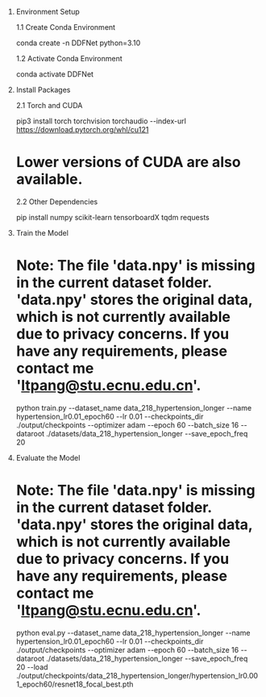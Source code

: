 1. Environment Setup

    1.1 Create Conda Environment

    conda create -n DDFNet python=3.10

    1.2 Activate Conda Environment

    conda activate DDFNet

2. Install Packages

    2.1 Torch and CUDA

    pip3 install torch torchvision torchaudio --index-url https://download.pytorch.org/whl/cu121
    # Lower versions of CUDA are also available.

    2.2 Other Dependencies

    pip install numpy scikit-learn tensorboardX tqdm requests

3. Train the Model

    # Note: The file 'data.npy' is missing in the current dataset folder. 'data.npy' stores the original data, which is not currently available due to privacy concerns. If you have any requirements, please contact me 'ltpang@stu.ecnu.edu.cn'.

    python train.py --dataset_name data_218_hypertension_longer --name hypertension_lr0.01_epoch60 --lr 0.01 --checkpoints_dir ./output/checkpoints --optimizer adam --epoch 60 --batch_size 16 --dataroot ./datasets/data_218_hypertension_longer --save_epoch_freq 20

5. Evaluate the Model
    # Note: The file 'data.npy' is missing in the current dataset folder. 'data.npy' stores the original data, which is not currently available due to privacy concerns. If you have any requirements, please contact me 'ltpang@stu.ecnu.edu.cn'.
   
    python eval.py --dataset_name data_218_hypertension_longer --name hypertension_lr0.01_epoch60 --lr 0.01 --checkpoints_dir ./output/checkpoints --optimizer adam --epoch 60 --batch_size 16 --dataroot ./datasets/data_218_hypertension_longer --save_epoch_freq 20 --load ./output/checkpoints/data_218_hypertension_longer/hypertension_lr0.001_epoch60/resnet18_focal_best.pth

